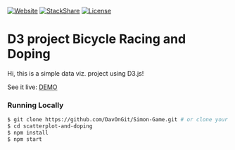 [![Website](https://img.shields.io/website/https://davongit.github.io/scatterplot-and-doping.svg?maxAge=2592000)](https://davongit.github.io/scatterplot-and-doping/)
[![StackShare](http://img.shields.io/badge/tech-stack-0690fa.svg?style=flat)](http://stackshare.io/DavOnGit/myown)
[![License](https://img.shields.io/cocoapods/l/AFNetworking.svg)](http://doge.mit-license.org)

# **D3 project Bicycle Racing and Doping**

Hi, this is a simple data viz. project using D3.js!

See it live: [DEMO](https://davongit.github.io/scatterplot-and-doping/)

### Running Locally

```sh
$ git clone https://github.com/DavOnGit/Simon-Game.git # or clone your own fork
$ cd scatterplot-and-doping
$ npm install
$ npm start
```
